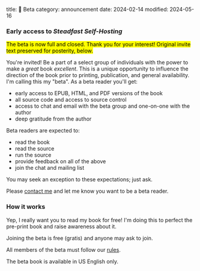 title: 👀 Beta
category: announcement
date: 2024-02-14
modified: 2024-05-16

### Early access to *Steadfast Self-Hosting*

<mark>The beta is now full and closed.
Thank you for your interest!
Original invite text preserved for posterity, below.</mark>

You're invited!
Be a part of a select group of individuals with the power to make a *great* book *excellent*.
This is a unique opportunity to influence the direction of the book prior to printing, publication, and general availability.
I'm calling this my "beta".
As a beta reader you'll get:

* early access to EPUB, HTML, and PDF versions of the book
* all source code and access to source control
* access to chat and email with the beta group and one-on-one with the author
* deep gratitude from the author

Beta readers are expected to:

* read the book
* read the source
* run the source
* provide feedback on all of the above
* join the chat and mailing list

You may seek an exception to these expectations; just ask.

Please [contact me]({filename}/pages/contact.md) and let me know you want to be a beta reader.

### How it works

Yep, I really want you to read my book for free!
I'm doing this to perfect the pre-print book and raise awareness about it.

Joining the beta is free (gratis) and anyone may ask to join.

All members of the beta must follow our [rules]({filename}/pages/rules.md).

The beta book is available in US English only.
